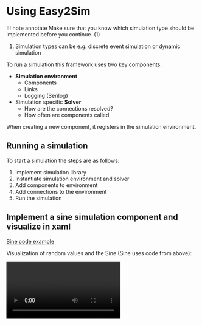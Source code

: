 # Using Easy2Sim

!!! note annotate
    Make sure that you know which simulation type should be implemented before you continue. (1)

1. Simulation types can be e.g. discrete event simulation or dynamic simulation

To run a simulation this framework uses two key components:

- **Simulation environment**
	- Components
	- Links
	- Logging (Serilog)
- Simulation specific **Solver**
	- How are the connections resolved?
	- How often are components called 

When creating a new component, it registers in the simulation environment.

## Running a simulation

To start a simulation the steps are as follows:

1. Implement simulation library
2. Instantiate simulation environment and solver
3. Add components to environment
4. Add connections to the environment
5. Run the simulation 


## Implement a sine simulation component and visualize in xaml


[Sine code example](./Files/Sine.zip)
	
Visualization of random values and the Sine (Sine uses code from above):

![type:video](./Videos/cropped.mp4)